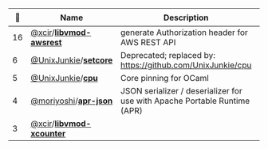 |:star2: | Name | Description | 🌍|
|---|---|---|---|
|16|[@xcir](https://github.com/xcir)/[**libvmod-awsrest**](https://github.com/xcir/libvmod-awsrest)|generate Authorization header for AWS REST API||
|6|[@UnixJunkie](https://github.com/UnixJunkie)/[**setcore**](https://github.com/UnixJunkie/setcore)|Deprecated; replaced by: https://github.com/UnixJunkie/cpu||
|5|[@UnixJunkie](https://github.com/UnixJunkie)/[**cpu**](https://github.com/UnixJunkie/cpu)|Core pinning for OCaml||
|4|[@moriyoshi](https://github.com/moriyoshi)/[**apr-json**](https://github.com/moriyoshi/apr-json)|JSON serializer / deserializer for use with Apache Portable Runtime (APR)||
|3|[@xcir](https://github.com/xcir)/[**libvmod-xcounter**](https://github.com/xcir/libvmod-xcounter)|||


